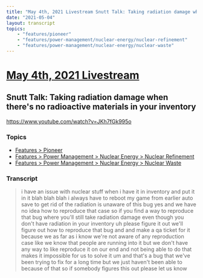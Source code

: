 ```yaml
---
title: "May 4th, 2021 Livestream Snutt Talk: Taking radiation damage when there's no radioactive materials in your inventory"
date: "2021-05-04"
layout: transcript
topics:
    - "features/pioneer"
    - "features/power-management/nuclear-energy/nuclear-refinement"
    - "features/power-management/nuclear-energy/nuclear-waste"
---
```

# [May 4th, 2021 Livestream](../2021-05-04.md)
## Snutt Talk: Taking radiation damage when there's no radioactive materials in your inventory
https://www.youtube.com/watch?v=JKh7fGk995o

### Topics
* [Features > Pioneer](../topics/features/pioneer.md)
* [Features > Power Management > Nuclear Energy > Nuclear Refinement](../topics/features/power-management/nuclear-energy/nuclear-refinement.md)
* [Features > Power Management > Nuclear Energy > Nuclear Waste](../topics/features/power-management/nuclear-energy/nuclear-waste.md)

### Transcript

> i have an issue with nuclear stuff when i have it in inventory and put it in it blah blah blah i always have to reboot my game from earlier auto save to get rid of the radiation is unaware of this bug yes and we have no idea how to reproduce that case so if you find a way to reproduce that bug where you'll still take radiation damage even though you don't have radiation in your inventory uh please figure it out we'll figure out how to reproduce that bug and and make a qa ticket for it because we as far as i know we're not aware of any reproduction case like we know that people are running into it but we don't have any way to like reproduce it on our end and not being able to do that makes it impossible for us to solve it um and that's a bug that we've been trying to fix for a long time but we just haven't been able to because of that so if somebody figures this out please let us know
